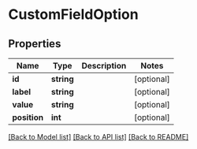 # CustomFieldOption

## Properties

 Name         | Type       | Description | Notes      
--------------|------------|-------------|------------
 **id**       | **string** |             | [optional] 
 **label**    | **string** |             | [optional] 
 **value**    | **string** |             | [optional] 
 **position** | **int**    |             | [optional] 

[[Back to Model list]](../README.md#documentation-for-models) [[Back to API list]](../README.md#documentation-for-api-endpoints) [[Back to README]](../README.md)


